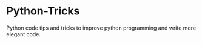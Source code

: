 # Python-Tricks
Python code tips and tricks to improve python programming and write more elegant code.
